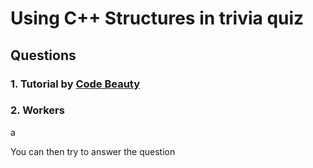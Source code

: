 # Using C++ Structures in trivia quiz
## Questions
### 1. Tutorial by [Code Beauty](https://youtu.be/9j5KkOC_goQ)
### 2. Workers
a 
 
You can then try to answer the question
